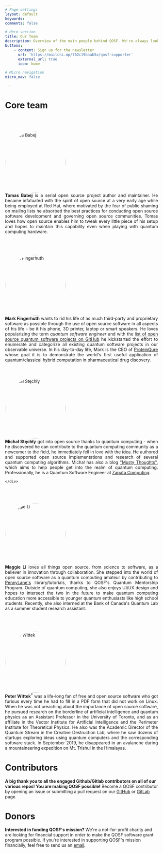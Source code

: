 ```yaml
---
# Page settings
layout: default
keywords:
comments: false

# Hero section
title: Our Team
description: Overview of the main people behind QOSF. We're always looking for new people so hit us up if you're interested!
buttons:
    - content: Sign up for the newsletter
      url: 'https://mailchi.mp/762c19baab5a/qosf-supporter'
      external_url: true
      icon: home

# Micro navigation
micro_nav: false

---
```


# Core team
<br>

<div class='row'>
    <div class='col-md-4'>
        <br>
        <br>
        <img style='border-radius:50%;' src='/assets/img/team/tomas.jpg' alt='Tomas Babej' width="200px">
    </div>
    <div class='col-md-8' style='text-align: justify;'>
       <b>Tomas Babej</b>
       is a serial open source project author and maintainer. He became infatuated with the spirit of open source at a very early age while being employed at Red Hat, where motivated by the fear of public shaming on mailing lists he absorbed the best practices for conducting open source software development and governing open source communities. Tomas loves how open source enables him to tweak every little piece of his setup and hopes to maintain this capability even when playing with quantum computing hardware.
    </div>
</div>

<br>
<br>

<div class='row'>
    <div class='col-md-4'>
        <br>
        <br>
        <img style='border-radius:50%;' src='/assets/img/team/mark.jpg' alt='Mark Fingerhuth' width="200px">
    </div>
    <div class='col-md-8' style='text-align: justify;'>
       <b>Mark Fingerhuth</b> wants to rid his life of as much third-party and proprietary software as possible through the use of open source software in all aspects of his life - be it his phone, 3D printer, laptop or smart speakers. He loves popularizing the term <i>quantum software engineer</i> and with the <a href="https://github.com/qosf/os_quantum_software">list of open source quantum software projects on GitHub</a> he kickstarted the effort to enumerate and categorize all existing quantum software projects in our observable universe. In his day-to-day life, Mark is the CEO of <a href="https://proteinqure.com">ProteinQure</a> whose goal it is to demonstrate the world's first useful application of quantum/classical hybrid computation in pharmaceutical drug discovery.
    </div>
</div>

<br>
<br>

<div class='row'>
    <div class='col-md-4'>
        <br>
        <img style='border-radius:50%;' src='/assets/img/team/michal.png' alt='Michał Stęchły' width="200px">
    </div>
    <div class='col-md-8' style='text-align: justify;'>
       <b>Michał Stęchły</b> got into open source thanks to quantum computing - when he discovered he can contribute to the quantum computing community as a newcomer to the field, he immediately fell in love with the idea. He authored and supported open source implementations and research of several quantum computing algorithms. Michał has also a blog <a href="www.mustythoughts.com">"Musty Thoughts"</a>, which aims to help people get into the realm of quantum computing. Professionally, he is a Quantum Software Engineer at <a href="www.zapatacomputing.com">Zapata Computing</a>.

    </div>
</div>

<br>
<br>

<div class='row'>
    <div class='col-md-4'>
        <br>
        <img style='border-radius:50%;' src='/assets/img/team/maggie.png' alt='Maggie Li' width="200px">
    </div>
    <div class='col-md-8' style='text-align: justify;'>
       <b>Maggie Li</b> loves all things open source, from science to software,
       as a believer in innovation through collaboration. She stepped into the
       world of open source software as a quantum computing amateur by
       contributing to <a
       href="https://github.com/XanaduAI/pennylane">PennyLane's</a>
       library/tutorials, thanks to QOSF's Quantum Mentorship Program. Outside
       of quantum computing, she also enjoys UI/UX design and hopes to
       intersect the two in the future to make quantum computing education more
       accessible to younger quantum enthusiasts like high school students.
       Recently, she also interned at the Bank of Canada's Quantum Lab as a
       summer student research assistant.
    </div>
</div>

<br>
<br>

<div class='row'>
    <div class='col-md-4'>
        <br>
        <br>
        <img style='border-radius:50%;' src='/assets/img/team/peter.jpg' alt='Peter Wittek' width="200px">
    </div>
    <div class='col-md-8' style='text-align: justify;'>
        <b>Peter Wittek<sup>&#8224;</sup></b> was a life-long fan of free and open source software who got furious every time he had to fill in a PDF form that did not work on Linux. When he was not preaching about the importance of open source software, he pursued research on the borderline of artificial intelligence and quantum physics as an Assistant Professor in the University of Toronto, and as an affiliate in the Vector Institute for Artificial Intelligence and the Perimeter Institute for Theoretical Physics. He also was the Academic Director of the Quantum Stream in the Creative Destruction Lab, where he saw dozens of startups exploring ideas using quantum computers and the corresponding software stack. In September 2019, he disappeared in an avalanche during a mountaineering expedition on Mt. Trishul in the Himalayas.
    </div>
</div>

# Contributors

<div class="callout callout--info">
    <p><strong>A big thank you to all the engaged Github/Gitlab contributors on all of our various repos! You are making QOSF possible!</strong>
    Become a QOSF contributor by opening an issue or submitting a pull request on our <a href="https://github.com/qosf">GitHub</a> or <a href="https://gitlab.com/qosf">GitLab</a> page.
    </p>
</div>

# Donors

<div class="callout callout--info">
    <p><strong>Interested in funding QOSF's mission?</strong>
    We're a not-for-profit charity and are looking for financial support in order to make the QOSF software grant program possible. If you're interested in supporting QOSF's mission financially, feel free to send us an <a href="mailto:funding@qosf.org">email</a>.
    </p>
</div>
